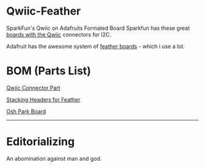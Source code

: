# Qwiic-Feather
SparkFun's Qwiic on Adafruits Formated Board
Sparkfun has these great [boards with the Qwiic](https://www.sparkfun.com/categories/399) connectors for I2C.

Adafruit has the awesome system of [feather boards](https://www.adafruit.com/category/943) - which i use a lot.

# BOM (Parts List)

[Qwiic Connector Part](https://www.sparkfun.com/products/14417)

[Stacking Headers for Feather](https://www.adafruit.com/product/2830)

[Osh Park Board](https://oshpark.com/shared_projects/EL735FBY)

---
# Editorializing

An abomination against man and god.
